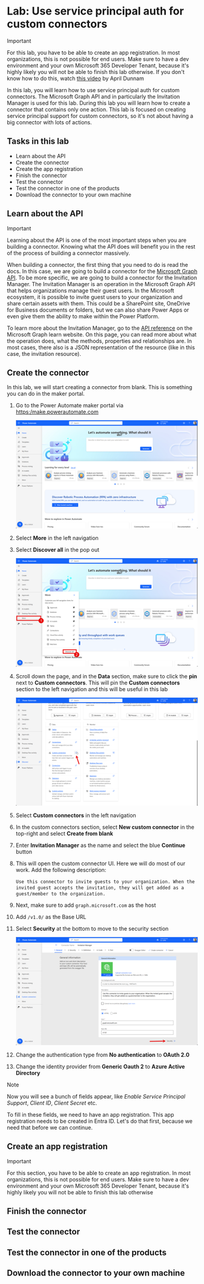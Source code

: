 # Lab: Use service principal auth for custom connectors

> [!IMPORTANT]
> For this lab, you have to be able to create an app registration. In most organizations, this is not possible for end users. Make sure to have a dev environment and your own Microsoft 365 Developer Tenant, because it's highly likely you will not be able to finish this lab otherwise. If you don't know how to do this, watch [this video]() by April Dunnam

In this lab, you will learn how to use service principal auth for custom connectors. The Microsoft Graph API and in particularly the Invitation Manager is used for this lab. During this lab you will learn how to create a connector that contains only one action. This lab is focused on creating service principal support for custom connectors, so it's not about having a big connector with lots of actions.

## Tasks in this lab

- Learn about the API
- Create the connector
- Create the app registration
- Finish the connector
- Test the connector
- Test the connector in one of the products
- Download the connector to your own machine

## Learn about the API

> [!IMPORTANT]
> Learning about the API is one of the most important steps when you are building a connector. Knowing what the API does will benefit you in the rest of the process of building a connector massively.

When building a connector, the first thing that you need to do is read the docs. In this case, we are going to build a connector for the [Microsoft Graph API](https://aka.ms/graph). To be more specific, we are going to build a connector for the Invitation Manager. The Invitation Manager is an operation in the Microsoft Graph API that helps organizations manage their guest users. In the Microsoft ecosystem, it is possible to invite guest users to your organization and share certain assets with them. This could be a SharePoint site, OneDrive for Business documents or folders, but we can also share Power Apps or even give them the ability to make within the Power Platform.

To learn more about the Invitation Manager, go to the [API reference](https://aka.ms/invitationmanager) on the Microsoft Graph learn website. On this page, you can read more about what the operation does, what the methods, properties and relationships are. In most cases, there also is a JSON representation of the resource (like in this case, the invitation resource).

## Create the connector

In this lab, we will start creating a connector from blank. This is something you can do in the maker portal.

1. Go to the Power Automate maker portal via [https:/make.powerautomate.com](https:/make.powerautomate.com)

    ![The Power Automate Maker Portal](./assets/make-powerautomate-home.png)

1. Select **More** in the left navigation
1. Select **Discover all** in the pop out

    ![The Power Automate Maker Portal with the `More` pop out open](./assets/make-powerautomate-discover-all-items.png)

1. Scroll down the page, and in the **Data** section, make sure to click the **pin** next to **Custom connectors**. This will pin the **Custom connectors** section to the left navigation and this will be useful in this lab

    ![Pin the ](./assets/make-powerautomate-pin-custom-connectors.png)

1. Select **Custom connectors** in the left navigation
1. In the custom connectors section, select **New custom connector** in the top-right and select **Create from blank**
1. Enter **Invitation Manager** as the name and select the blue **Continue** button
1. This will open the custom connector UI. Here we will do most of our work. Add the following description:

    ```text
    Use this connector to invite guests to your organization. When the invited guest accepts the invitation, they will get added as a guest/member to the organization.
    ```

1. Next, make sure to add `graph.microsoft.com` as the host
1. Add `/v1.0/` as the Base URL
1. Select **Security** at the bottom to move to the security section

    ![General tab in the custom connectors UI](./assets/custom-connector-move-to-security.png)

1. Change the authentication type from **No authentication** to **OAuth 2.0**
1. Change the identity provider from **Generic Oauth 2** to **Azure Active Directory**

> [!NOTE]
> Now you will see a bunch of fields appear, like *Enable Service Principal Support*, *Client ID*, *Client Secret* etc.
>
> To fill in these fields, we need to have an app registration. This app registration needs to be created in Entra ID. Let's do that first, because we need that before we can continue.

## Create an app registration

> [!IMPORTANT]
> For this section, you have to be able to create an app registration. In most organizations, this is not possible for end users. Make sure to have a dev environment and your own Microsoft 365 Developer Tenant, because it's highly likely you will not be able to finish this lab otherwise

## Finish the connector

## Test the connector

## Test the connector in one of the products

## Download the connector to your own machine
